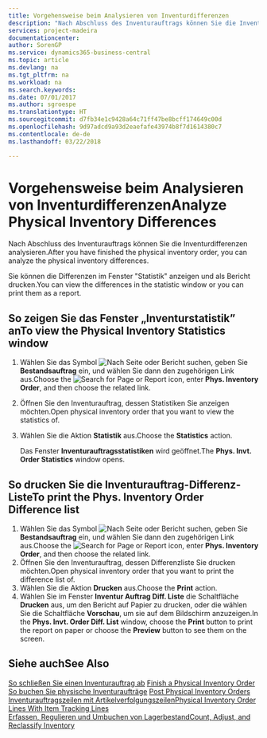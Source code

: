 ```yaml
---
title: Vorgehensweise beim Analysieren von Inventurdifferenzen
description: "Nach Abschluss des Inventurauftrags können Sie die Inventurdifferenzen analysieren."
services: project-madeira
documentationcenter: 
author: SorenGP
ms.service: dynamics365-business-central
ms.topic: article
ms.devlang: na
ms.tgt_pltfrm: na
ms.workload: na
ms.search.keywords: 
ms.date: 07/01/2017
ms.author: sgroespe
ms.translationtype: HT
ms.sourcegitcommit: d7fb34e1c9428a64c71ff47be8bcff174649c00d
ms.openlocfilehash: 9d97adcd9a93d2eaefafe43974b8f7d1614380c7
ms.contentlocale: de-de
ms.lasthandoff: 03/22/2018

---
```

# <a name="analyze-physical-inventory-differences"></a><span data-ttu-id="5e341-103">Vorgehensweise beim Analysieren von Inventurdifferenzen</span><span class="sxs-lookup"><span data-stu-id="5e341-103">Analyze Physical Inventory Differences</span></span>
<span data-ttu-id="5e341-104">Nach Abschluss des Inventurauftrags können Sie die Inventurdifferenzen analysieren.</span><span class="sxs-lookup"><span data-stu-id="5e341-104">After you have finished the physical inventory order, you can analyze the physical inventory differences.</span></span>  

<span data-ttu-id="5e341-105">Sie können die Differenzen im Fenster "Statistik" anzeigen und als Bericht drucken.</span><span class="sxs-lookup"><span data-stu-id="5e341-105">You can view the differences in the statistic window or you can print them as a report.</span></span>  

## <a name="to-view-the-physical-inventory-statistics-window"></a><span data-ttu-id="5e341-106">So zeigen Sie das Fenster „Inventurstatistik” an</span><span class="sxs-lookup"><span data-stu-id="5e341-106">To view the Physical Inventory Statistics window</span></span>  

1.  <span data-ttu-id="5e341-107">Wählen Sie das Symbol ![Nach Seite oder Bericht suchen](../../media/ui-search/search_small.png "Symbol „Nach Seite oder Bericht suchen”"), geben Sie **Bestandsauftrag** ein, und wählen Sie dann den zugehörigen Link aus.</span><span class="sxs-lookup"><span data-stu-id="5e341-107">Choose the ![Search for Page or Report](../../media/ui-search/search_small.png "Search for Page or Report icon") icon, enter **Phys. Inventory Order**, and then choose the related link.</span></span>  
2.  <span data-ttu-id="5e341-108">Öffnen Sie den Inventurauftrag, dessen Statistiken Sie anzeigen möchten.</span><span class="sxs-lookup"><span data-stu-id="5e341-108">Open physical inventory order that you want to view the statistics of.</span></span>  
3.  <span data-ttu-id="5e341-109">Wählen Sie die Aktion **Statistik** aus.</span><span class="sxs-lookup"><span data-stu-id="5e341-109">Choose the **Statistics** action.</span></span>  

    <span data-ttu-id="5e341-110">Das Fenster **Inventurauftragsstatistiken** wird geöffnet.</span><span class="sxs-lookup"><span data-stu-id="5e341-110">The **Phys. Invt. Order Statistics** window opens.</span></span>  

## <a name="to-print-the-phys-inventory-order-difference-list"></a><span data-ttu-id="5e341-111">So drucken Sie die Inventurauftrag-Differenz-Liste</span><span class="sxs-lookup"><span data-stu-id="5e341-111">To print the Phys. Inventory Order Difference list</span></span>  

1.  <span data-ttu-id="5e341-112">Wählen Sie das Symbol ![Nach Seite oder Bericht suchen](../../media/ui-search/search_small.png "Symbol „Nach Seite oder Bericht suchen”"), geben Sie **Bestandsauftrag** ein, und wählen Sie dann den zugehörigen Link aus.</span><span class="sxs-lookup"><span data-stu-id="5e341-112">Choose the ![Search for Page or Report](../../media/ui-search/search_small.png "Search for Page or Report icon") icon, enter **Phys. Inventory Order**, and then choose the related link.</span></span>  
2.  <span data-ttu-id="5e341-113">Öffnen Sie den Inventurauftrag, dessen Differenzliste Sie drucken möchten.</span><span class="sxs-lookup"><span data-stu-id="5e341-113">Open physical inventory order that you want to print the difference list of.</span></span>  
3.  <span data-ttu-id="5e341-114">Wählen Sie die Aktion **Drucken** aus.</span><span class="sxs-lookup"><span data-stu-id="5e341-114">Choose the **Print** action.</span></span>  
4.  <span data-ttu-id="5e341-115">Wählen Sie im Fenster **Inventur Auftrag Diff. Liste** die Schaltfläche **Drucken** aus, um den Bericht auf Papier zu drucken, oder die wählen Sie die Schaltfläche **Vorschau**, um sie auf dem Bildschirm anzuzeigen.</span><span class="sxs-lookup"><span data-stu-id="5e341-115">In the **Phys. Invt. Order Diff. List** window, choose the **Print** button to print the report on paper or choose the **Preview** button to see them on the screen.</span></span>  

## <a name="see-also"></a><span data-ttu-id="5e341-116">Siehe auch</span><span class="sxs-lookup"><span data-stu-id="5e341-116">See Also</span></span>  
 <span data-ttu-id="5e341-117">[So schließen Sie einen Inventurauftrag ab](how-to-finish-a-physical-inventory-order.md) </span><span class="sxs-lookup"><span data-stu-id="5e341-117">[Finish a Physical Inventory Order](how-to-finish-a-physical-inventory-order.md) </span></span>  
 <span data-ttu-id="5e341-118">[So buchen Sie physische Inventuraufträge](how-to-post-physical-inventory-orders.md) </span><span class="sxs-lookup"><span data-stu-id="5e341-118">[Post Physical Inventory Orders](how-to-post-physical-inventory-orders.md) </span></span>  
 [<span data-ttu-id="5e341-119">Inventurauftragszeilen mit Artikelverfolgungszeilen</span><span class="sxs-lookup"><span data-stu-id="5e341-119">Physical Inventory Order Lines With Item Tracking Lines</span></span>](physical-inventory-order-lines-with-item-tracking-lines.md)  
 [<span data-ttu-id="5e341-120">Erfassen, Regulieren und Umbuchen von Lagerbestand</span><span class="sxs-lookup"><span data-stu-id="5e341-120">Count, Adjust, and Reclassify Inventory</span></span>](../../inventory-how-count-adjust-reclassify.md)

